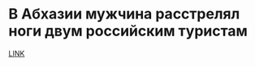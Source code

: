 # В Абхазии мужчина расстрелял ноги двум российским туристам



[LINK](https://varlamov.ru/4290548.html)